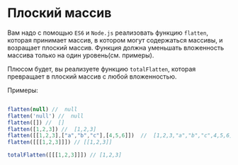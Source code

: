 # Плоский массив

Вам надо с помощью `ES6` и `Node.js` реализовать функцию `flatten`, которая принимает массив, в котором могут содержаться массивы, и возращает плоский массив. Функция должна уменьшать вложенность массива только на один уровень(см. примеры).

Плюсом будет, вы реализуете функцию `totalFlatten`, которая превращает в плоский массив с любой вложенностью.

Примеры:

```javascript

flatten(null) //  null
flatten('null') //  null
flatten([]) //  []
flatten([1,2,3]) //  [1,2,3]
flatten([[1,2,3],["a","b","c"],[4,5,6]])  //  [1,2,3,"a","b","c",4,5,6]
flatten([[[1,2,3]]]) // [[1,2,3]]

totalFlatten([[[1,2,3]]]) // [1,2,3]
```
